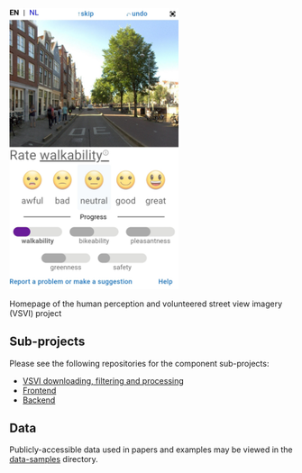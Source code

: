<img src="https://github.com/Spatial-Data-Science-and-GEO-AI-Lab/percept-frontend/blob/main/public/rate_sample1.jpg" width="300">

Homepage of the human perception and volunteered street view imagery (VSVI) project

## Sub-projects

Please see the following repositories for the component sub-projects:
* [VSVI downloading, filtering and processing](https://github.com/Spatial-Data-Science-and-GEO-AI-Lab/percept-vsvi-filter) 
* [Frontend](https://github.com/Spatial-Data-Science-and-GEO-AI-Lab/percept-frontend)
* [Backend](https://github.com/Spatial-Data-Science-and-GEO-AI-Lab/percept-backend)

## Data

Publicly-accessible data used in papers and examples may be viewed in the [data-samples](data-samples) directory.
